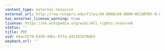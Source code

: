 ```yaml
---
content_type: external-resource
external_url: http://roa.rutgers.edu/files/60-0000/60-0000-MCCARTHY-0-0.PDF
has_external_license_warning: true
license: https://en.wikipedia.org/wiki/All_rights_reserved
status: ''
title: PDF
uid: 66ac5579-b199-4dbc-97fa-dd1162670d83
wayback_url: ''
---
```

